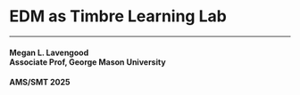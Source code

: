 # EDM as Timbre Learning Lab

<hr/>

#### Megan L. Lavengood<br/>Associate Prof, George Mason University

#### AMS/SMT 2025
